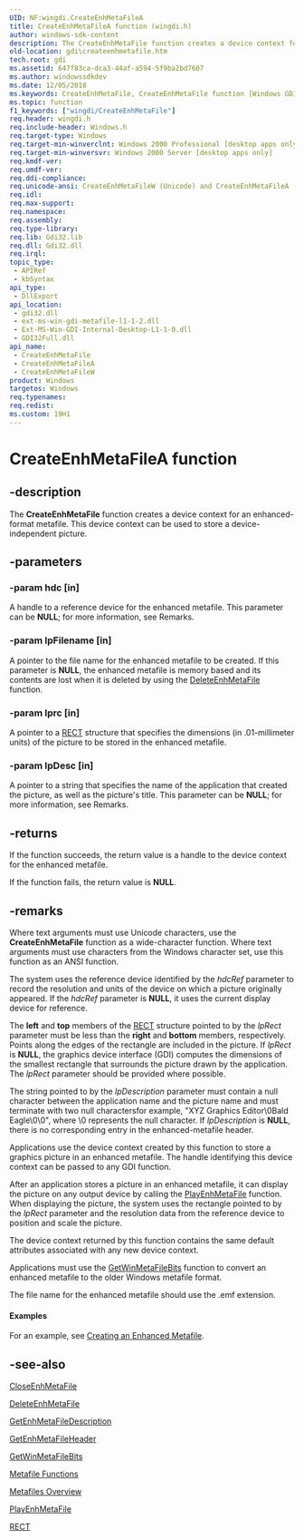 ```yaml
---
UID: NF:wingdi.CreateEnhMetaFileA
title: CreateEnhMetaFileA function (wingdi.h)
author: windows-sdk-content
description: The CreateEnhMetaFile function creates a device context for an enhanced-format metafile. This device context can be used to store a device-independent picture.
old-location: gdi\createenhmetafile.htm
tech.root: gdi
ms.assetid: 647f83ca-dca3-44af-a594-5f9ba2bd7607
ms.author: windowssdkdev
ms.date: 12/05/2018
ms.keywords: CreateEnhMetaFile, CreateEnhMetaFile function [Windows GDI], CreateEnhMetaFileA, CreateEnhMetaFileW, _win32_CreateEnhMetaFile, gdi.createenhmetafile, wingdi/CreateEnhMetaFile, wingdi/CreateEnhMetaFileA, wingdi/CreateEnhMetaFileW
ms.topic: function
f1_keywords: ["wingdi/CreateEnhMetaFile"]
req.header: wingdi.h
req.include-header: Windows.h
req.target-type: Windows
req.target-min-winverclnt: Windows 2000 Professional [desktop apps only]
req.target-min-winversvr: Windows 2000 Server [desktop apps only]
req.kmdf-ver: 
req.umdf-ver: 
req.ddi-compliance: 
req.unicode-ansi: CreateEnhMetaFileW (Unicode) and CreateEnhMetaFileA (ANSI)
req.idl: 
req.max-support: 
req.namespace: 
req.assembly: 
req.type-library: 
req.lib: Gdi32.lib
req.dll: Gdi32.dll
req.irql: 
topic_type:
 - APIRef
 - kbSyntax
api_type:
 - DllExport
api_location:
 - gdi32.dll
 - ext-ms-win-gdi-metafile-l1-1-2.dll
 - Ext-MS-Win-GDI-Internal-Desktop-L1-1-0.dll
 - GDI32Full.dll
api_name:
 - CreateEnhMetaFile
 - CreateEnhMetaFileA
 - CreateEnhMetaFileW
product: Windows
targetos: Windows
req.typenames: 
req.redist: 
ms.custom: 19H1
---
```


# CreateEnhMetaFileA function


## -description


The <b>CreateEnhMetaFile</b> function creates a device context for an enhanced-format metafile. This device context can be used to store a device-independent picture.


## -parameters




### -param hdc [in]

A handle to a reference device for the enhanced metafile. This parameter can be <b>NULL</b>; for more information, see Remarks.


### -param lpFilename [in]

A pointer to the file name for the enhanced metafile to be created. If this parameter is <b>NULL</b>, the enhanced metafile is memory based and its contents are lost when it is deleted by using the <a href="https://docs.microsoft.com/windows/desktop/api/wingdi/nf-wingdi-deleteenhmetafile">DeleteEnhMetaFile</a> function.


### -param lprc [in]

A pointer to a <a href="/windows/desktop/api/windef/ns-windef-rect">RECT</a> structure that specifies the dimensions (in .01-millimeter units) of the picture to be stored in the enhanced metafile.


### -param lpDesc [in]

A pointer to a string that specifies the name of the application that created the picture, as well as the picture's title. This parameter can be <b>NULL</b>; for more information, see Remarks.


## -returns



If the function succeeds, the return value is a handle to the device context for the enhanced metafile.

If the function fails, the return value is <b>NULL</b>.




## -remarks



Where text arguments must use Unicode characters, use the <b>CreateEnhMetaFile</b> function as a wide-character function. Where text arguments must use characters from the Windows character set, use this function as an ANSI function.

The system uses the reference device identified by the <i>hdcRef</i> parameter to record the resolution and units of the device on which a picture originally appeared. If the <i>hdcRef</i> parameter is <b>NULL</b>, it uses the current display device for reference.

The <b>left</b> and <b>top</b> members of the <a href="/windows/desktop/api/windef/ns-windef-rect">RECT</a> structure pointed to by the <i>lpRect</i> parameter must be less than the <b>right</b> and <b>bottom</b> members, respectively. Points along the edges of the rectangle are included in the picture. If <i>lpRect</i> is <b>NULL</b>, the graphics device interface (GDI) computes the dimensions of the smallest rectangle that surrounds the picture drawn by the application. The <i>lpRect</i> parameter should be provided where possible.

The string pointed to by the <i>lpDescription</i> parameter must contain a null character between the application name and the picture name and must terminate with two null charactersfor example, "XYZ Graphics Editor\0Bald Eagle\0\0", where \0 represents the null character. If <i>lpDescription</i> is <b>NULL</b>, there is no corresponding entry in the enhanced-metafile header.

Applications use the device context created by this function to store a graphics picture in an enhanced metafile. The handle identifying this device context can be passed to any GDI function.

After an application stores a picture in an enhanced metafile, it can display the picture on any output device by calling the <a href="https://docs.microsoft.com/windows/desktop/api/wingdi/nf-wingdi-playenhmetafile">PlayEnhMetaFile</a> function. When displaying the picture, the system uses the rectangle pointed to by the <i>lpRect</i> parameter and the resolution data from the reference device to position and scale the picture.

The device context returned by this function contains the same default attributes associated with any new device context.

Applications must use the <a href="https://docs.microsoft.com/windows/desktop/api/wingdi/nf-wingdi-getwinmetafilebits">GetWinMetaFileBits</a> function to convert an enhanced metafile to the older Windows metafile format.

The file name for the enhanced metafile should use the .emf extension.


#### Examples

For an example, see <a href="https://docs.microsoft.com/windows/desktop/gdi/creating-an-enhanced-metafile">Creating an Enhanced Metafile</a>.

<div class="code"></div>



## -see-also




<a href="https://docs.microsoft.com/windows/desktop/api/wingdi/nf-wingdi-closeenhmetafile">CloseEnhMetaFile</a>



<a href="https://docs.microsoft.com/windows/desktop/api/wingdi/nf-wingdi-deleteenhmetafile">DeleteEnhMetaFile</a>



<a href="https://docs.microsoft.com/windows/desktop/api/wingdi/nf-wingdi-getenhmetafiledescriptiona">GetEnhMetaFileDescription</a>



<a href="https://docs.microsoft.com/windows/desktop/api/wingdi/nf-wingdi-getenhmetafileheader">GetEnhMetaFileHeader</a>



<a href="https://docs.microsoft.com/windows/desktop/api/wingdi/nf-wingdi-getwinmetafilebits">GetWinMetaFileBits</a>



<a href="https://docs.microsoft.com/windows/desktop/gdi/metafile-functions">Metafile Functions</a>



<a href="https://docs.microsoft.com/windows/desktop/gdi/metafiles">Metafiles Overview</a>



<a href="https://docs.microsoft.com/windows/desktop/api/wingdi/nf-wingdi-playenhmetafile">PlayEnhMetaFile</a>



<a href="/windows/desktop/api/windef/ns-windef-rect">RECT</a>
 

 

